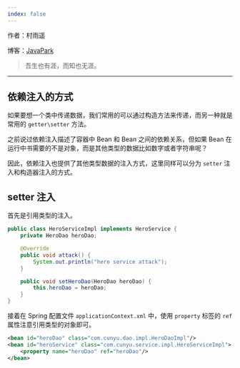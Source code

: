 ```yaml
---
index: false
---
```


作者：村雨遥

博客：[JavaPark](https://cunyu1943.github.io/JavaPark)

> 吾生也有涯，而知也无涯。

---

## 依赖注入的方式

如果要想一个类中传递数据，我们常用的可以通过构造方法来传递，而另一种就是常用的 `getter\setter` 方法。

之前说过依赖注入描述了容器中 Bean 和 Bean 之间的依赖关系，但如果 Bean 在运行中书需要的不是对象，而是其他类型的数据比如数字或者字符串呢？

因此，依赖注入也提供了其他类型数据的注入方式，这里同样可以分为 `setter` 注入和构造器注入的方式。

## setter 注入

首先是引用类型的注入。

```java
public class HeroServiceImpl implements HeroService {
    private HeroDao heroDao;

    @Override
    public void attack() {
        System.out.println("hero service attack");
    }

    public void setHeroDao(HeroDao heroDao) {
        this.heroDao = heroDao;
    }
}
```

接着在 Spring 配置文件 `applicationContext.xml` 中，使用 `property` 标签的 `ref` 属性注意引用类型的对象即可。

```xml
<bean id="heroDao" class="com.cunyu.dao.impl.HeroDaoImpl"/>
<bean id="heroService" class="com.cunyu.service.impl.HeroServiceImpl">
    <property name="heroDao" ref="heroDao"/>
</bean>
```
